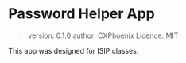 # Password Helper App

> version: 0.1.0
> author: CXPhoenix
> Licence: MIT

This app was designed for ISIP classes.